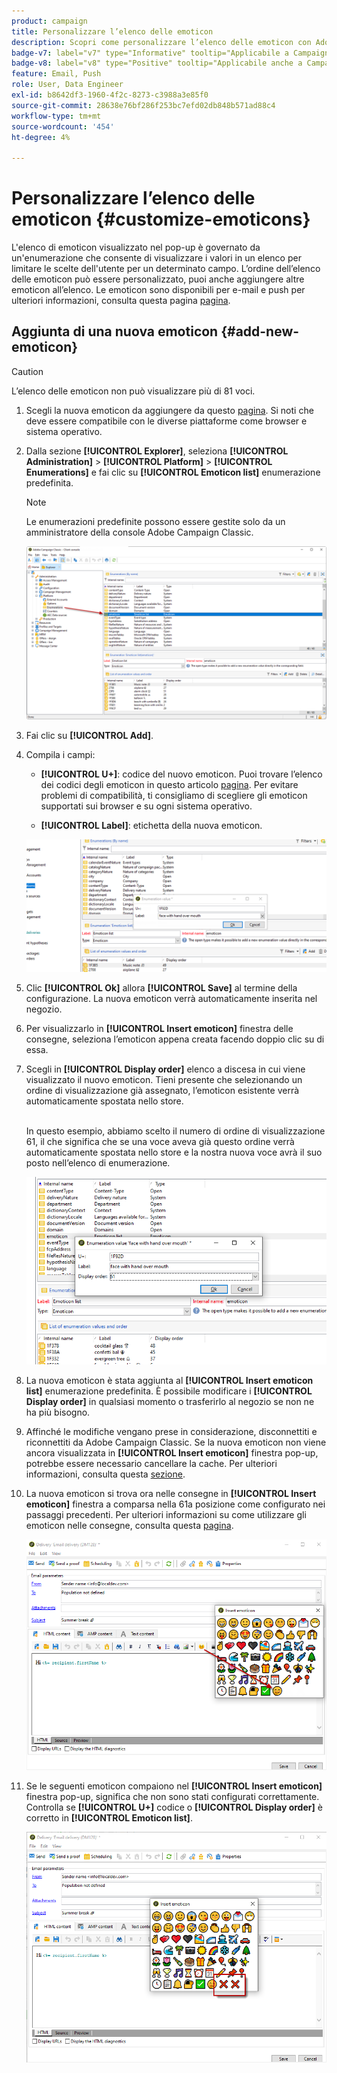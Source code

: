 ```yaml
---
product: campaign
title: Personalizzare l’elenco delle emoticon
description: Scopri come personalizzare l’elenco delle emoticon con Adobe Campaign
badge-v7: label="v7" type="Informative" tooltip="Applicabile a Campaign Classic v7"
badge-v8: label="v8" type="Positive" tooltip="Applicabile anche a Campaign v8"
feature: Email, Push
role: User, Data Engineer
exl-id: b8642df3-1960-4f2c-8273-c3988a3e85f0
source-git-commit: 28638e76bf286f253bc7efd02db848b571ad88c4
workflow-type: tm+mt
source-wordcount: '454'
ht-degree: 4%

---
```


# Personalizzare l’elenco delle emoticon {#customize-emoticons}

L&#39;elenco di emoticon visualizzato nel pop-up è governato da un&#39;enumerazione che consente di visualizzare i valori in un elenco per limitare le scelte dell&#39;utente per un determinato campo.
L’ordine dell’elenco delle emoticon può essere personalizzato, puoi anche aggiungere altre emoticon all’elenco.
Le emoticon sono disponibili per e-mail e push per ulteriori informazioni, consulta questa pagina [pagina](defining-the-email-content.md#inserting-emoticons).

## Aggiunta di una nuova emoticon {#add-new-emoticon}

>[!CAUTION]
>
>L’elenco delle emoticon non può visualizzare più di 81 voci.

1. Scegli la nuova emoticon da aggiungere da questo [pagina](https://unicode.org/emoji/charts/full-emoji-list.html). Si noti che deve essere compatibile con le diverse piattaforme come browser e sistema operativo.

1. Dalla sezione **[!UICONTROL Explorer]**, seleziona **[!UICONTROL Administration]** > **[!UICONTROL Platform]** > **[!UICONTROL Enumerations]** e fai clic su **[!UICONTROL Emoticon list]** enumerazione predefinita.

   >[!NOTE]
   >
   >Le enumerazioni predefinite possono essere gestite solo da un amministratore della console Adobe Campaign Classic.

   ![](assets/emoticon_1.png)

1. Fai clic su **[!UICONTROL Add]**.

1. Compila i campi:

   * **[!UICONTROL U+]**: codice del nuovo emoticon. Puoi trovare l’elenco dei codici degli emoticon in questo articolo [pagina](https://unicode.org/emoji/charts/full-emoji-list.html).
Per evitare problemi di compatibilità, ti consigliamo di scegliere gli emoticon supportati sui browser e su ogni sistema operativo.

   * **[!UICONTROL Label]**: etichetta della nuova emoticon.

   ![](assets/emoticon_5.png)

1. Clic **[!UICONTROL Ok]** allora **[!UICONTROL Save]** al termine della configurazione.
La nuova emoticon verrà automaticamente inserita nel negozio.

1. Per visualizzarlo in **[!UICONTROL Insert emoticon]** finestra delle consegne, seleziona l’emoticon appena creata facendo doppio clic su di essa.

1. Scegli in **[!UICONTROL Display order]** elenco a discesa in cui viene visualizzato il nuovo emoticon. Tieni presente che selezionando un ordine di visualizzazione già assegnato, l’emoticon esistente verrà automaticamente spostata nello store.

   <br>In questo esempio, abbiamo scelto il numero di ordine di visualizzazione 61, il che significa che se una voce aveva già questo ordine verrà automaticamente spostata nello store e la nostra nuova voce avrà il suo posto nell’elenco di enumerazione.

   ![](assets/emoticon_2.png)

1. La nuova emoticon è stata aggiunta al **[!UICONTROL Insert emoticon list]** enumerazione predefinita. È possibile modificare i **[!UICONTROL Display order]** in qualsiasi momento o trasferirlo al negozio se non ne ha più bisogno.

1. Affinché le modifiche vengano prese in considerazione, disconnettiti e riconnettiti da Adobe Campaign Classic. Se la nuova emoticon non viene ancora visualizzata in **[!UICONTROL Insert emoticon]** finestra pop-up, potrebbe essere necessario cancellare la cache. Per ulteriori informazioni, consulta questa [sezione](../../platform/using/faq-campaign-config.md#perform-soft-cache-clear).

1. La nuova emoticon si trova ora nelle consegne in **[!UICONTROL Insert emoticon]** finestra a comparsa nella 61a posizione come configurato nei passaggi precedenti. Per ulteriori informazioni su come utilizzare gli emoticon nelle consegne, consulta questa [pagina](defining-the-email-content.md#inserting-emoticons).

   ![](assets/emoticon_4.png)

1. Se le seguenti emoticon compaiono nel **[!UICONTROL Insert emoticon]** finestra pop-up, significa che non sono stati configurati correttamente. Controlla se **[!UICONTROL U+]** codice o **[!UICONTROL Display order]** è corretto in **[!UICONTROL Emoticon list]**.

   ![](assets/emoticon_6.png)
